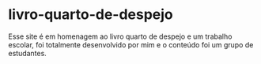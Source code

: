 # livro-quarto-de-despejo
Esse site é em homenagem ao livro quarto de despejo e um trabalho escolar, foi totalmente desenvolvido por mim e o conteúdo foi um grupo de estudantes.
